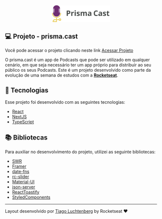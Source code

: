 <p align="center">
  <img alt="prisma-cast" src=".github/logo.svg" width="192px">
</p>

<!-- <h1 align="center">
  <img alt="project-final-gif" src=".github/prisma-focus-2.gif" width="100%">
</h1> -->

## 💻 Projeto - prisma.cast

Você pode acessar o projeto clicando neste link [Acessar Projeto](https://prisma-cast.vercel.app)

O prisma.cast é um app de Podcasts que pode ser utilizado em qualquer cenário, em que seja necessário ter um app próprio para distribuir ao seu público os seus Podcasts.
Este é um projeto desenvolvido como parte da evolução de uma semana de estudos com a **[Rocketseat](https://www.rocketseat.com.br)**.

## 🧪 Tecnologias

Esse projeto foi desenvolvido com as seguintes tecnologias:

- [React](https://reactjs.org)
- [NextJS](https://nextjs.org)
- [TypeScript](https://www.typescriptlang.org/)

## 📚 Bibliotecas

Para auxiliar no desenvolvimento do projeto, utilizei as seguinte bibliotecas:

- [SWR](https://swr.vercel.app)
- [Framer](https://www.framer.com/docs/)
- [date-fns](https://date-fns.org/docs/Getting-Started)
- [rc-slider](https://slider-react-component.vercel.app)
- [Material-UI](https://mui.com/pt/getting-started/installation/)
- [json-server](https://github.com/typicode/json-server)
- [ReactToastify](https://fkhadra.github.io/react-toastify/introduction)
- [StyledComponents](https://styled-components.com)

---

Layout desenvolvido por [Tiago Luchtenberg](https://www.instagram.com/tiagoluchtenberg/) by Rocketseat ♥
